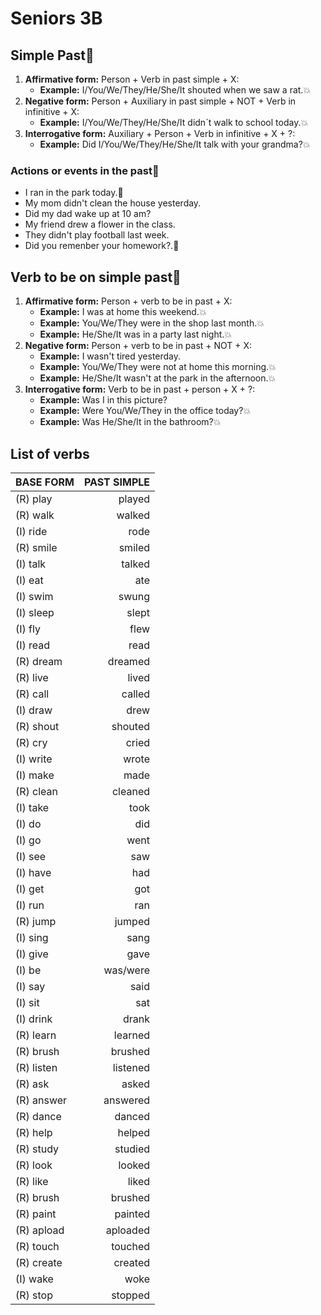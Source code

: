 # Seniors 3B

## Simple Past🌟

1. __Affirmative form:__ Person + Verb in past simple + X:
    * __Example:__ I/You/We/They/He/She/It shouted when we saw a rat.💥
2. __Negative form:__ Person + Auxiliary in past simple + NOT + Verb in infinitive + X:
    * __Example:__ I/You/We/They/He/She/It didn´t walk to school today.💥
3. __Interrogative form:__ Auxiliary + Person + Verb in infinitive + X + ?:
    * __Example:__ Did I/You/We/They/He/She/It talk with your grandma?💥

### Actions or events in the past🌟

* I ran in the park today.💫 
* My mom didn't clean the house yesterday.
* Did my dad wake up at 10 am?
* My friend drew a flower in the class.
* They didn't play football last week.
* Did you remenber your homework?.💫 

## Verb to be on simple past🌟

1. __Affirmative form:__ Person + verb to be in past + X:
    * __Example:__ I was at home this weekend.💥
    * __Example:__ You/We/They were in the shop last month.💥
    * __Example:__ He/She/It was in a party last night.💥
2. __Negative form:__ Person + verb to be in past + NOT + X:
    * __Example:__ I wasn't tired yesterday.
    * __Example:__ You/We/They were not at home this morning.💥
    * __Example:__ He/She/It wasn't at the park in the afternoon.💥
3. __Interrogative form:__ Verb to be in past + person + X + ?:
    * __Example:__ Was I in this picture?
    * __Example:__ Were You/We/They in the office today?💥
    * __Example:__ Was He/She/It in the bathroom?💥

## List of verbs

BASE FORM  | PAST SIMPLE
:--------- | ----------:
(R) play   | played
(R) walk   | walked
(I) ride   | rode
(R) smile  | smiled
(I) talk   | talked
(I) eat    | ate
(I) swim   | swung
(I) sleep  | slept
(I) fly    | flew
(I) read   | read
(R) dream  | dreamed
(R) live   | lived
(R) call   | called
(I) draw   | drew
(R) shout  | shouted
(R) cry    | cried
(I) write  | wrote
(I) make   | made
(R) clean  | cleaned
(I) take   | took
(I) do     | did
(I) go     | went
(I) see    | saw
(I) have   | had
(I) get    | got
(I) run    | ran
(R) jump   | jumped
(I) sing   | sang
(I) give   | gave
(I) be     | was/were
(I) say    | said
(I) sit    | sat
(I) drink  | drank
(R) learn  | learned
(R) brush  | brushed
(R) listen | listened
(R) ask    | asked
(R) answer | answered
(R) dance  | danced
(R) help   | helped
(R) study  | studied
(R) look   | looked
(R) like   | liked
(R) brush  | brushed
(R) paint  | painted
(R) apload | aploaded
(R) touch  | touched
(R) create | created
(I) wake   | woke
(R) stop   | stopped
